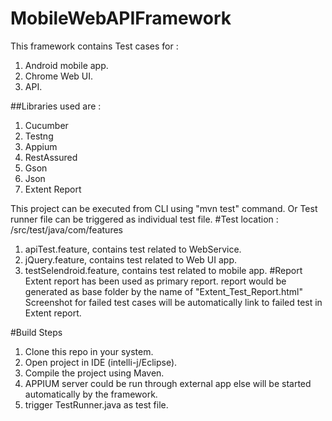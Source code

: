 # MobileWebAPIFramework
This framework contains Test cases for : 
1. Android mobile app.
2. Chrome Web UI.
3. API.

##Libraries used are :
1. Cucumber
2. Testng
3. Appium
4. RestAssured
5. Gson
6. Json
7. Extent Report

This project can be executed from CLI using "mvn test" command. 
Or Test runner file can be triggered as individual test file.
#Test
location : /src/test/java/com/features
1. apiTest.feature, contains test related to WebService.
2. jQuery.feature, contains test related to Web UI app.
3. testSelendroid.feature, contains test related to mobile app. 
#Report
Extent report has been used as primary report.
report would be generated as base folder by the name of "Extent_Test_Report.html"
Screenshot for failed test cases will be automatically link to failed test in Extent report.

#Build Steps
1. Clone this repo in your system.
2. Open project in IDE (intelli-j/Eclipse).
3. Compile the project using Maven.
4. APPIUM server could be run through external app else will be started automatically by the framework.
5. trigger TestRunner.java as test file.

